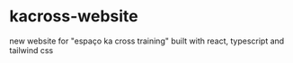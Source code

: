 # kacross-website
new website for "espaço ka cross training" built with react, typescript and tailwind css
